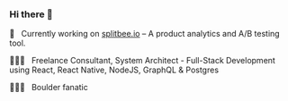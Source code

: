 ### Hi there 👋


🐝 &nbsp; Currently working on [splitbee.io](https://splitbee.io/?utm_source=github&utm_medium=readme&utm_campaign=profile) – A product analytics and A/B testing tool. 

👨🏻‍💻 &nbsp; Freelance Consultant, System Architect - Full-Stack Development using React, React Native, NodeJS, GraphQL & Postgres

🧗🏻‍♂️ &nbsp; Boulder fanatic

<!--
**tobiaslins/tobiaslins** is a ✨ _special_ ✨ repository because its `README.md` (this file) appears on your GitHub profile.

Here are some ideas to get you started:

- 🔭 I’m currently working on ...
- 🌱 I’m currently learning ...
- 👯 I’m looking to collaborate on ...
- 🤔 I’m looking for help with ...
- 💬 Ask me about ...
- 📫 How to reach me: ...
- 😄 Pronouns: ...
- ⚡ Fun fact: ...
-->
